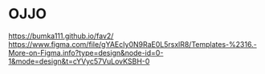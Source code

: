 # OJJO
https://bumka111.github.io/fav2/
https://www.figma.com/file/gYAEcIy0N9RaE0L5rsxlR8/Templates-%2316.-More-on-Figma.info?type=design&node-id=0-1&mode=design&t=cYVyc57VuLovKSBH-0
